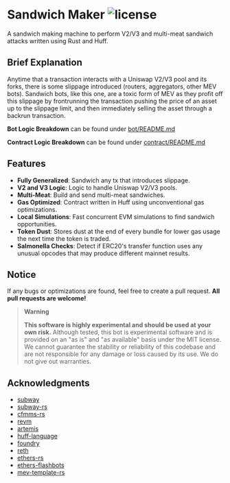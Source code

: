 # Sandwich Maker ![license](https://img.shields.io/badge/License-MIT-green.svg?label=license)

A sandwich making machine to perform V2/V3 and multi-meat sandwich attacks written using Rust and Huff.

## Brief Explanation
Anytime that a transaction interacts with a Uniswap V2/V3 pool and its forks, there is some slippage introduced (routers, aggregators, other MEV bots). Sandwich bots, like this one, are a toxic form of MEV as they profit off this slippage by frontrunning the transaction pushing the price of an asset up to the slippage limit, and then immediately selling the asset through a backrun transaction.

**Bot Logic Breakdown** can be found under [bot/README.md](https://github.com/phureewat29/sandwich-maker/tree/master/bot)

**Contract Logic Breakdown** can be found under [contract/README.md](https://github.com/phureewat29/sandwich-maker/tree/master/contract)

## Features
- **Fully Generalized**: Sandwich any tx that introduces slippage.
- **V2 and V3 Logic**: Logic to handle Uniswap V2/V3 pools.
- **Multi-Meat**: Build and send multi-meat sandwiches.
- **Gas Optimized**: Contract written in Huff using unconventional gas optimizations.
- **Local Simulations**: Fast concurrent EVM simulations to find sandwich opportunities.
- **Token Dust**: Stores dust at the end of every bundle for lower gas usage the next time the token is traded.
- **Salmonella Checks**: Detect if ERC20's transfer function uses any unusual opcodes that may produce different mainnet results.

## Notice
If any bugs or optimizations are found, feel free to create a pull request. **All pull requests are welcome!**

> **Warning**
>
> **This software is highly experimental and should be used at your own risk.** Although tested, this bot is experimental software and is provided on an "as is" and "as available" basis under the MIT license. We cannot guarantee the stability or reliability of this codebase and are not responsible for any damage or loss caused by its use. We do not give out warranties.

## Acknowledgments
- [subway](https://github.com/libevm/subway)
- [subway-rs](https://github.com/refcell/subway-rs)
- [cfmms-rs](https://github.com/0xKitsune/cfmms-rs)
- [revm](https://github.com/bluealloy/revm)
- [artemis](https://github.com/paradigmxyz/artemis)
- [huff-language](https://github.com/huff-language/huff-rs)
- [foundry](https://github.com/foundry-rs/foundry)
- [reth](https://github.com/paradigmxyz/reth)
- [ethers-rs](https://github.com/gakonst/ethers-rs)
- [ethers-flashbots](https://github.com/onbjerg/ethers-flashbots)
- [mev-template-rs](https://github.com/degatchi/mev-template-rs)

